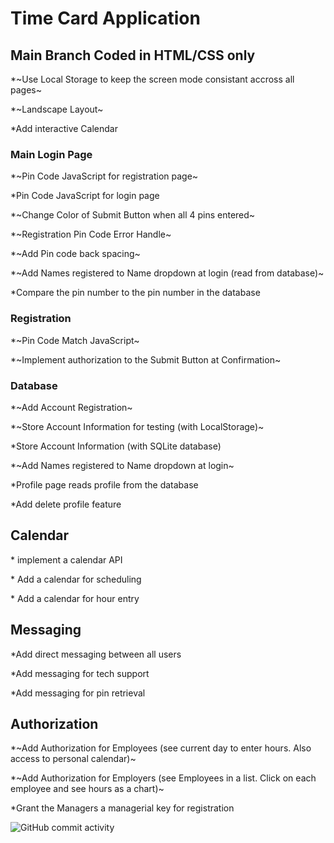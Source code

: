 # Time Card Application

## Main Branch Coded in HTML/CSS only

\*~Use Local Storage to keep the screen mode consistant accross all pages~

\*~Landscape Layout~

\*Add interactive Calendar

### Main Login Page

\*~Pin Code JavaScript for registration page~

\*Pin Code JavaScript for login page

\*~Change Color of Submit Button when all 4 pins entered~

\*~Registration Pin Code Error Handle~

\*~Add Pin code back spacing~

\*~Add Names registered to Name dropdown at login (read from database)~

\*Compare the pin number to the pin number in the database

### Registration

\*~Pin Code Match JavaScript~

\*~Implement authorization to the Submit Button at Confirmation~

### Database

\*~Add Account Registration~

\*~Store Account Information for testing (with LocalStorage)~

\*Store Account Information (with SQLite database)

\*~Add Names registered to Name dropdown at login~

\*Profile page reads profile from the database

\*Add delete profile feature

## Calendar

\* implement a calendar API

\* Add a calendar for scheduling

\* Add a calendar for hour entry

## Messaging

\*Add direct messaging between all users

\*Add messaging for tech support

\*Add messaging for pin retrieval

## Authorization

\*~Add Authorization for Employees (see current day to enter hours. Also access to personal calendar)~

\*~Add Authorization for Employers (see Employees in a list. Click on each employee and see hours as a chart)~

\*Grant the Managers a managerial key for registration

![GitHub commit activity](https://img.shields.io/github/commit-activity/t/courthub74/hazel_park_time_card?style=flat&logo=GitHub)
